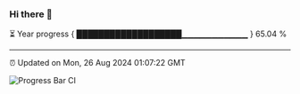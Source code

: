 ### Hi there 👋

⏳ Year progress { ███████████████████▁▁▁▁▁▁▁▁▁▁▁ } 65.04 %

---

⏰ Updated on Mon, 26 Aug 2024 01:07:22 GMT

![Progress Bar CI](https://github.com/JuvenileQ/Progress-Bar-CI/workflows/main/badge.svg)
